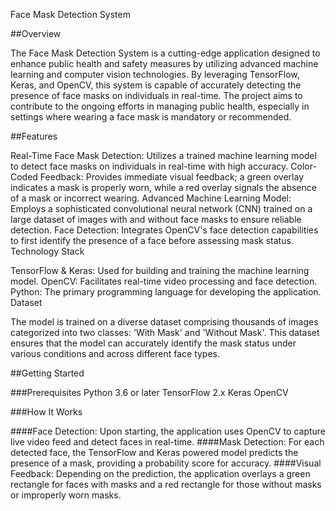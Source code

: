 </H>Face Mask Detection System</H>

##Overview

The Face Mask Detection System is a cutting-edge application designed to enhance public health and safety measures by utilizing advanced machine learning and computer vision technologies. By leveraging TensorFlow, Keras, and OpenCV, this system is capable of accurately detecting the presence of face masks on individuals in real-time. The project aims to contribute to the ongoing efforts in managing public health, especially in settings where wearing a face mask is mandatory or recommended.

##Features

Real-Time Face Mask Detection: Utilizes a trained machine learning model to detect face masks on individuals in real-time with high accuracy.
Color-Coded Feedback: Provides immediate visual feedback; a green overlay indicates a mask is properly worn, while a red overlay signals the absence of a mask or incorrect wearing.
Advanced Machine Learning Model: Employs a sophisticated convolutional neural network (CNN) trained on a large dataset of images with and without face masks to ensure reliable detection.
Face Detection: Integrates OpenCV's face detection capabilities to first identify the presence of a face before assessing mask status.
Technology Stack

TensorFlow & Keras: Used for building and training the machine learning model.
OpenCV: Facilitates real-time video processing and face detection.
Python: The primary programming language for developing the application.
Dataset

The model is trained on a diverse dataset comprising thousands of images categorized into two classes: 'With Mask' and 'Without Mask'. This dataset ensures that the model can accurately identify the mask status under various conditions and across different face types.

##Getting Started

###Prerequisites
Python 3.6 or later
TensorFlow 2.x
Keras
OpenCV

###How It Works

####Face Detection: 
Upon starting, the application uses OpenCV to capture live video feed and detect faces in real-time.
####Mask Detection: 
For each detected face, the TensorFlow and Keras powered model predicts the presence of a mask, providing a probability score for accuracy.
####Visual Feedback: 
Depending on the prediction, the application overlays a green rectangle for faces with masks and a red rectangle for those without masks or improperly worn masks.

